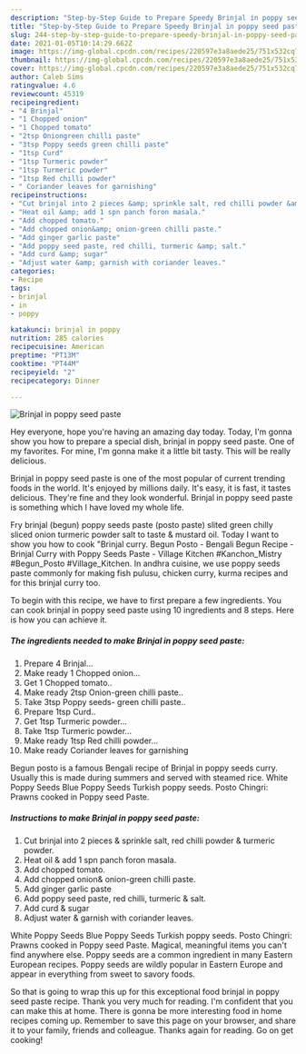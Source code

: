 ```yaml
---
description: "Step-by-Step Guide to Prepare Speedy Brinjal in poppy seed paste"
title: "Step-by-Step Guide to Prepare Speedy Brinjal in poppy seed paste"
slug: 244-step-by-step-guide-to-prepare-speedy-brinjal-in-poppy-seed-paste
date: 2021-01-05T10:14:29.662Z
image: https://img-global.cpcdn.com/recipes/220597e3a8aede25/751x532cq70/brinjal-in-poppy-seed-paste-recipe-main-photo.jpg
thumbnail: https://img-global.cpcdn.com/recipes/220597e3a8aede25/751x532cq70/brinjal-in-poppy-seed-paste-recipe-main-photo.jpg
cover: https://img-global.cpcdn.com/recipes/220597e3a8aede25/751x532cq70/brinjal-in-poppy-seed-paste-recipe-main-photo.jpg
author: Caleb Sims
ratingvalue: 4.6
reviewcount: 45319
recipeingredient:
- "4 Brinjal"
- "1 Chopped onion"
- "1 Chopped tomato"
- "2tsp Oniongreen chilli paste"
- "3tsp Poppy seeds green chilli paste"
- "1tsp Curd"
- "1tsp Turmeric powder"
- "1tsp Turmeric powder"
- "1tsp Red chilli powder"
- " Coriander leaves for garnishing"
recipeinstructions:
- "Cut brinjal into 2 pieces &amp; sprinkle salt, red chilli powder &amp; turmeric powder."
- "Heat oil &amp; add 1 spn panch foron masala."
- "Add chopped tomato."
- "Add chopped onion&amp; onion-green chilli paste."
- "Add ginger garlic paste"
- "Add poppy seed paste, red chilli, turmeric &amp; salt."
- "Add curd &amp; sugar"
- "Adjust water &amp; garnish with coriander leaves."
categories:
- Recipe
tags:
- brinjal
- in
- poppy

katakunci: brinjal in poppy 
nutrition: 285 calories
recipecuisine: American
preptime: "PT13M"
cooktime: "PT44M"
recipeyield: "2"
recipecategory: Dinner

---
```



![Brinjal in poppy seed paste](https://img-global.cpcdn.com/recipes/220597e3a8aede25/751x532cq70/brinjal-in-poppy-seed-paste-recipe-main-photo.jpg)

Hey everyone, hope you're having an amazing day today. Today, I'm gonna show you how to prepare a special dish, brinjal in poppy seed paste. One of my favorites. For mine, I'm gonna make it a little bit tasty. This will be really delicious.

Brinjal in poppy seed paste is one of the most popular of current trending foods in the world. It's enjoyed by millions daily. It's easy, it is fast, it tastes delicious. They're fine and they look wonderful. Brinjal in poppy seed paste is something which I have loved my whole life.

Fry brinjal (begun) poppy seeds paste (posto paste) slited green chilly sliced onion turmeric powder salt to taste &amp; mustard oil. Today I want to show you how to cook &#34;Brinjal curry. Begun Posto - Bengali Begun Recipe - Brinjal Curry with Poppy Seeds Paste - Village Kitchen #Kanchon_Mistry #Begun_Posto #Village_Kitchen. In andhra cuisine, we use poppy seeds paste commonly for making fish pulusu, chicken curry, kurma recipes and for this brinjal curry too.


To begin with this recipe, we have to first prepare a few ingredients. You can cook brinjal in poppy seed paste using 10 ingredients and 8 steps. Here is how you can achieve it.

<!--inarticleads1-->

##### The ingredients needed to make Brinjal in poppy seed paste:

1. Prepare 4 Brinjal...
1. Make ready 1 Chopped onion...
1. Get 1 Chopped tomato..
1. Make ready 2tsp Onion-green chilli paste..
1. Take 3tsp Poppy seeds- green chilli paste..
1. Prepare 1tsp Curd..
1. Get 1tsp Turmeric powder...
1. Take 1tsp Turmeric powder...
1. Make ready 1tsp Red chilli powder...
1. Make ready  Coriander leaves for garnishing


Begun posto is a famous Bengali recipe of Brinjal in poppy seeds curry. Usually this is made during summers and served with steamed rice. White Poppy Seeds Blue Poppy Seeds Turkish poppy seeds. Posto Chingri: Prawns cooked in Poppy seed Paste. 

<!--inarticleads2-->

##### Instructions to make Brinjal in poppy seed paste:

1. Cut brinjal into 2 pieces &amp; sprinkle salt, red chilli powder &amp; turmeric powder.
1. Heat oil &amp; add 1 spn panch foron masala.
1. Add chopped tomato.
1. Add chopped onion&amp; onion-green chilli paste.
1. Add ginger garlic paste
1. Add poppy seed paste, red chilli, turmeric &amp; salt.
1. Add curd &amp; sugar
1. Adjust water &amp; garnish with coriander leaves.


White Poppy Seeds Blue Poppy Seeds Turkish poppy seeds. Posto Chingri: Prawns cooked in Poppy seed Paste. Magical, meaningful items you can&#39;t find anywhere else. Poppy seeds are a common ingredient in many Eastern European recipes. Poppy seeds are wildly popular in Eastern Europe and appear in everything from sweet to savory foods. 

So that is going to wrap this up for this exceptional food brinjal in poppy seed paste recipe. Thank you very much for reading. I'm confident that you can make this at home. There is gonna be more interesting food in home recipes coming up. Remember to save this page on your browser, and share it to your family, friends and colleague. Thanks again for reading. Go on get cooking!
